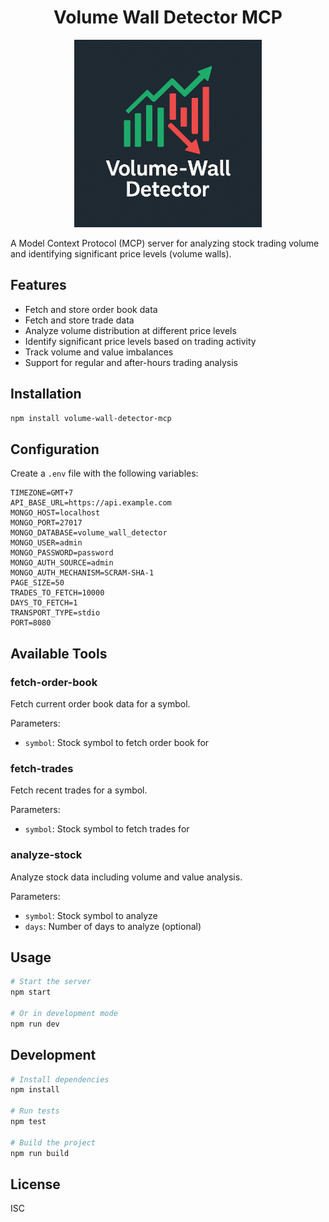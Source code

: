 <h1 align="center">Volume Wall Detector MCP</h1>

<p align="center">
  <img src="vld-logo.png" width="300" alt="VLD Logo">
</p>

A Model Context Protocol (MCP) server for analyzing stock trading volume and identifying significant price levels (volume walls).

## Features

- Fetch and store order book data
- Fetch and store trade data
- Analyze volume distribution at different price levels
- Identify significant price levels based on trading activity
- Track volume and value imbalances
- Support for regular and after-hours trading analysis

## Installation

```bash
npm install volume-wall-detector-mcp
```

## Configuration

Create a `.env` file with the following variables:

```env
TIMEZONE=GMT+7
API_BASE_URL=https://api.example.com
MONGO_HOST=localhost
MONGO_PORT=27017
MONGO_DATABASE=volume_wall_detector
MONGO_USER=admin
MONGO_PASSWORD=password
MONGO_AUTH_SOURCE=admin
MONGO_AUTH_MECHANISM=SCRAM-SHA-1
PAGE_SIZE=50
TRADES_TO_FETCH=10000
DAYS_TO_FETCH=1
TRANSPORT_TYPE=stdio
PORT=8080
```

## Available Tools

### fetch-order-book
Fetch current order book data for a symbol.

Parameters:
- `symbol`: Stock symbol to fetch order book for

### fetch-trades
Fetch recent trades for a symbol.

Parameters:
- `symbol`: Stock symbol to fetch trades for

### analyze-stock
Analyze stock data including volume and value analysis.

Parameters:
- `symbol`: Stock symbol to analyze
- `days`: Number of days to analyze (optional)

## Usage

```bash
# Start the server
npm start

# Or in development mode
npm run dev
```

## Development

```bash
# Install dependencies
npm install

# Run tests
npm test

# Build the project
npm run build
```

## License

ISC 
